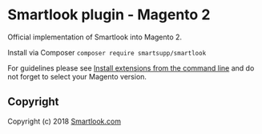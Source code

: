 # Smartlook plugin - Magento 2

Official implementation of Smartlook into Magento 2.

Install via Composer `composer require smartsupp/smartlook`

For guidelines please see [Install extensions from the command line](https://devdocs.magento.com/guides/v2.2/comp-mgr/install-extensions.html) and do not forget to select your Magento version. 

## Copyright

Copyright (c) 2018 [Smartlook.com](https://www.smartlook.com/)